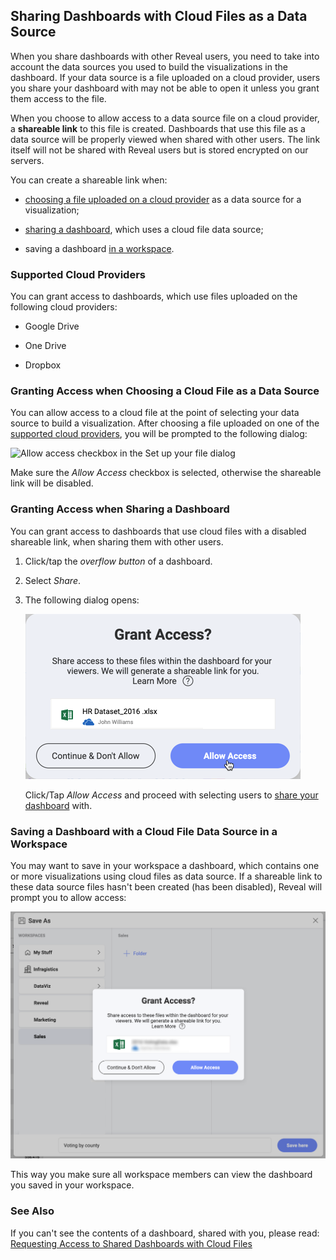 ## Sharing Dashboards with Cloud Files as a Data Source

When you share dashboards with other Reveal users, you need to take into
account the data sources you used to build the visualizations in the
dashboard. If your data source is a file uploaded on a cloud provider,
users you share your dashboard with may not be able to open it unless
you grant them access to the file.

When you choose to allow access to a data source file on a cloud
provider, a **shareable link** to this file is created. Dashboards that
use this file as a data source will be properly viewed when shared with
other users. The link itself will not be shared with Reveal users but is
stored encrypted on our servers.

You can create a shareable link when:

  - [choosing a file uploaded on a cloud provider](#cloud-data-source-file) as a data source for a
    visualization;

  - [sharing a dashboard](#grant-access-shared-dashboard), which uses a
    cloud file data source;

  - saving a dashboard [in a workspace](#save-dashboard-workspace).

<a name='cloud-providers'></a>
### Supported Cloud Providers

You can grant access to dashboards, which use files uploaded on the
following cloud providers:

  - Google Drive

  - One Drive

  - Dropbox

<a name='cloud-data-source-file'></a>
### Granting Access when Choosing a Cloud File as a Data Source

You can allow access to a cloud file at the point of selecting your data source to build a visualization. After choosing a file uploaded on one of the [supported cloud providers](#cloud-providers), you will be prompted to the following dialog:

<img src="images/allow-access-box-sharing.png" alt="Allow access checkbox in the Set up your file dialog" class="responsive-img"/>

Make sure the *Allow Access* checkbox is selected, otherwise the
shareable link will be disabled.

<a name='grant-access-shared-dashboard'></a>
### Granting Access when Sharing a Dashboard

You can grant access to dashboards that use cloud files with a disabled
shareable link, when sharing them with other users.

1.  Click/tap the *overflow button* of a dashboard.

2.  Select *Share*.

3.  The following dialog opens:

    <img src="images/grant-access-share-dashboard-dialog.png" alt="A dialog to grant access to cloud file data sources" class="responsive-img"/>

    Click/Tap *Allow Access* and proceed with selecting users to [share your dashboard](share-a-dashboard.md) with.

<a name='save-dashboard-workspace'></a>
### Saving a Dashboard with a Cloud File Data Source in a Workspace

You may want to save in your workspace a dashboard, which contains
one or more visualizations using cloud files as data source. If a
shareable link to these data source files hasn't been created (has been
disabled), Reveal will prompt you to allow access:

<img src="images/save-dashboard-disabled-link-workspace.png" alt="Allow access to a dashboard with a disabled link when saving in a workspace" class="responsive-img"/>

This way you make sure all workspace members can view the dashboard you saved
in your workspace.

### See Also

If you can't see the contents of a dashboard, shared with you, please
read: [Requesting Access to Shared Dashboards with Cloud Files](request-access-shared-dashboards-cloud-files.md)
